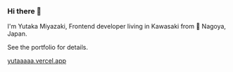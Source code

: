 ### Hi there 👋

I'm Yutaka Miyazaki, Frontend developer living in Kawasaki from :japanese_castle: Nagoya, Japan.

See the portfolio for details.

[yutaaaaa.vercel.app](https://yutaaaaa.vercel.app/)
